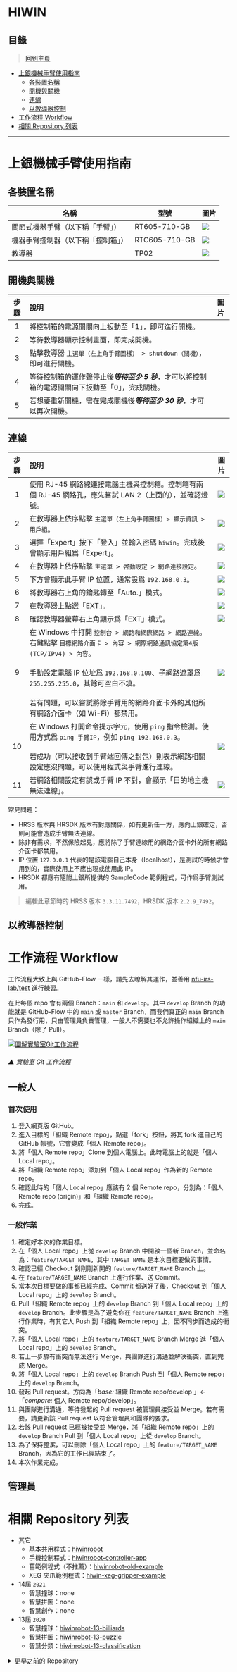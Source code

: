 # HIWIN
## 目錄
> [回到主頁](../README.md#目錄)

- [上銀機械手臂使用指南](#上銀機械手臂使用指南)
  - [各裝置名稱](#各裝置名稱)
  - [開機與關機](#開機與關機)
  - [連線](#連線)
  - [以教導器控制](#以教導器控制)
- [工作流程 Workflow](#工作流程-workflow)
- [相關 Repository 列表](#相關-Repository-列表)

---

# 上銀機械手臂使用指南
## 各裝置名稱
|名稱|型號|圖片|
|-|-|-|
|關節式機器手臂（以下稱「手臂」）|RT605-710-GB|![](https://1.bp.blogspot.com/-1vYJ_BSNFzQ/YEIEqnIb9aI/AAAAAAAAAGA/-NLk58wh78cxh2eY7B2UNUohCVvJ6sTcACPcBGAsYHg/s150/rt605_710_gb_b.jpg)|
|機器手臂控制器（以下稱「控制箱」）|RTC605-710-GB|![](https://1.bp.blogspot.com/-HIKC_lc6gnI/YEIEqmm7bDI/AAAAAAAAAGA/PapbPf9fExUv0VzsgyaqdmYYGZbJH_1-wCPcBGAsYHg/s150/RCT605-710-GB.jpg)|
|教導器|TP02|![](https://1.bp.blogspot.com/-z7rLn2X9myo/YEIEqiwpunI/AAAAAAAAAGA/9u8uI128UqY6lS7uWiopcmPQdKu9NojkgCPcBGAsYHg/s150/HIWIN-TP02.png)|

## 開機與關機
|步驟|說明|圖片|
|:-:|:-|:-:|
|1|將控制箱的電源開關向上扳動至「1」，即可進行開機。||
|2|等待教導器顯示控制畫面，即完成開機。||
|3|點擊教導器 `主選單（左上角手臂圖樣） > shutdown（關機）`，即可進行關機。||
|4|等待控制箱的運作聲停止後***等待至少 5 秒***，才可以將控制箱的電源開關向下扳動至「0」，完成關機。||
|5|若想要重新開機，需在完成關機後***等待至少 30 秒***，才可以再次開機。||

## 連線
|步驟|說明|圖片|
|:-:|:-|:-:|
|1|使用 RJ-45 網路線連接電腦主機與控制箱。控制箱有兩個 RJ-45 網路孔，應先嘗試 LAN 2（上面的），並確認燈號。|![](https://1.bp.blogspot.com/-elOivsHWe7U/YEIEqj3pG5I/AAAAAAAAAGA/XYY_fmE9pxceQQGnPPXTdHQSAKTGh4EQwCPcBGAsYHg/s300/%25E6%258E%25A7%25E5%2588%25B6%25E7%25AE%25B1-RJ45%25E7%25B6%25B2%25E8%25B7%25AF%25E5%25AD%2594_result.jpg)|
|2|在教導器上依序點擊 `主選單（左上角手臂圖樣）> 顯示資訊 > 用戶組`。|![](https://1.bp.blogspot.com/-gsKab2T_R_0/YEIEqmRnNJI/AAAAAAAAAGA/1VewMuujYLkJUrjUdyBD3oPSCK78h2ZXwCPcBGAsYHg/s799/HRSS-%25E5%2588%2587%25E6%258F%259B%25E7%2594%25A8%25E6%2588%25B61_result.jpg)|
|3|選擇「Expert」按下「登入」並輸入密碼 `hiwin`。完成後會顯示用戶組爲「Expert」。|![](https://1.bp.blogspot.com/-zY3syaWgO4c/YEIEqrn8mvI/AAAAAAAAAGA/iHqbfsOJXSEe_NtiE96ECHaO91BKg4S6wCPcBGAsYHg/s800/HRSS-%25E5%2588%2587%25E6%258F%259B%25E7%2594%25A8%25E6%2588%25B62_result.jpg)|
|4|在教導器上依序點擊 `主選單 > 啓動設定 > 網路連接設定`。|![](https://1.bp.blogspot.com/-YBuEk6RLods/YEIEqmJC1vI/AAAAAAAAAGA/Zk-0wLnfp98keZJLGmvICVXUOGl2MLR7wCPcBGAsYHg/s799/HRSS-%25E7%25B6%25B2%25E8%25B7%25AF%25E9%2580%25A3%25E6%258E%25A5%25E8%25A8%25AD%25E5%25AE%259A1_result.jpg)|
|5|下方會顯示此手臂 IP 位置，通常設爲 `192.168.0.3`。|![](https://1.bp.blogspot.com/-3BiMKlNZjEY/YEIEqtC7fVI/AAAAAAAAAGA/nuCvz2ESQBk0PjcVpKtWBb9roK2ZpbW0ACPcBGAsYHg/s800/HRSS-%25E7%25B6%25B2%25E8%25B7%25AF%25E9%2580%25A3%25E6%258E%25A5%25E8%25A8%25AD%25E5%25AE%259A2_result.jpg)|
|6|將教導器右上角的鑰匙轉至「Auto.」模式。|![](https://1.bp.blogspot.com/-bH0bdIBfxRs/YEIEqgmJB2I/AAAAAAAAAGA/iLpl7L6T55kyhcH6PTuuRJR-cmfpzG9mgCPcBGAsYHg/s800/HRSS-Auto%25E6%25A8%25A1%25E5%25BC%258F_result.jpg)|
|7|在教導器上點選「EXT」。|![](https://1.bp.blogspot.com/-vBwwi7KOB4A/YEIEqpUtigI/AAAAAAAAAGA/Ik0yLbkIyig0hu907Qaxbs3RF8u8ex87gCPcBGAsYHg/s180/HRSS-%25E9%2581%25B8%25E6%2593%2587EXT.JPG)|
|8|確認教導器螢幕右上角顯示爲「EXT」模式。|![](https://1.bp.blogspot.com/-k6krFqtpVxg/YEIEqtaV-qI/AAAAAAAAAGA/C55h8eWygh48eDco6HQx0_G6wrStI887gCPcBGAsYHg/s800/HRSS-%25E7%25A2%25BA%25E8%25AA%258D%25E7%2588%25B2EXT_result.jpg)|
|9|在 Windows 中打開 `控制台 > 網路和網際網路 > 網路連線`。右鍵點擊 `目標網路介面卡 > 內容 > 網際網路通訊協定第4版(TCP/IPv4) > 內容`。<br/><br/>手動設定電腦 IP 位址爲 `192.168.0.100`、子網路遮罩爲 `255.255.255.0`，其餘可空白不填。<br/><br/>若有問題，可以嘗試將除手臂用的網路介面卡外的其他所有網路介面卡（如 Wi-Fi）都禁用。|![](https://1.bp.blogspot.com/--S6kK2kQPOc/YEIEqgy3kCI/AAAAAAAAAGA/Aw-Jaeq9I6wA8qOs3_1aUijDZ2JrdzKowCPcBGAsYHg/s826/Win-%25E7%25B6%25B2%25E8%25B7%25AF%25E5%258D%25A1%25E8%25A8%25AD%25E5%25AE%259A_result.jpg)|
|10|在 Windows 打開命令提示字元，使用 `ping` 指令檢測。使用方式爲 `ping 手臂IP`，例如 `ping 192.168.0.3`。<br/><br/>若成功（可以接收到手臂端回傳之封包）則表示網路相關設定應沒問題，可以使用程式與手臂進行連線。|![](https://1.bp.blogspot.com/-I6ogoTnAIDE/YEIEqqFA5_I/AAAAAAAAAGA/eJVm5y73h-Y_r8IBPpYNXKAq5uVHbb7XwCPcBGAsYHg/s677/CMD-ping_s.JPG)|
|11|若網路相關設定有誤或手臂 IP 不對，會顯示「目的地主機無法連線」。|![](https://1.bp.blogspot.com/-4I4G3bfN4aA/YEIEqmxIlnI/AAAAAAAAAGA/Uu54psC0xKI_DpxE7AoIBy6nmnzfmhHTwCPcBGAsYHg/s677/CMD-ping_f.JPG)|

常見問題：
- HRSS 版本與 HRSDK 版本有對應關係，如有更新任一方，應向上銀確定，否則可能會造成手臂無法連線。
- 除非有需求，不然保險起見，應將除了手臂連線用的網路介面卡外的所有網路介面卡都禁用。
- IP 位置 `127.0.0.1` 代表的是該電腦自己本身（localhost），是測試的時候才會用到的，實際使用上不應出現或使用此 IP。
- HRSDK 都應有隨附上銀所提供的 SampleCode 範例程式，可作爲手臂測試用。

> 編輯此章節時的 HRSS 版本 `3.3.11.7492`，HRSDK 版本 `2.2.9_7492`。

## 以教導器控制

# 工作流程 Workflow
工作流程大致上與 GitHub-Flow 一樣，請先去瞭解其運作，並善用 [nfu-irs-lab/test](https://github.com/nfu-irs-lab/test) 進行練習。

在此每個 repo 會有兩個 Branch：`main` 和 `develop`。其中 `develop` Branch 的功能就是 GitHub-Flow 中的 `main` 或 `master` Branch，而我們真正的 `main` Branch 只作為發行用，只由管理員負責管理，一般人不需要也不允許操作組織上的 `main` Branch（除了 Pull）。


[![圖解實驗室Git工作流程](../figs/實驗室Git工作流程_1.svg)](../figs/實驗室Git工作流程_1.svg)
###### ▲ 實驗室 Git 工作流程

## 一般人
### 首次使用
1. 登入網頁版 GitHub。
2. 進入目標的「組織 Remote repo」，點選「fork」按鈕，將其 fork 進自己的 GitHub 帳號，它會變成「個人 Remote repo」。
3. 將「個人 Remote repo」Clone 到個人電腦上。此時電腦上的就是「個人 Local repo」。
4. 將「組織 Remote repo」添加到「個人 Local repo」作為新的 Remote repo。
5. 確認此時的「個人 Local repo」應該有 2 個 Remote repo，分別為：「個人 Remote repo (origin)」和「組織 Remote repo」。
6. 完成。

### 一般作業
1. 確定好本次的作業目標。
2. 在「個人 Local repo」上從 `develop` Branch 中開啟一個新 Branch，並命名為：`feature/TARGET_NAME`，其中 `TARGET_NAME` 是本次目標要做的事情。
3. 確認已經 Checkout 到剛剛新開的 `feature/TARGET_NAME` Branch 上。
4. 在 `feature/TARGET_NAME` Branch 上進行作業、送 Commit。
5. 當本次目標要做的事都已經完成、Commit 都送好了後，Checkout 到「個人 Local repo」上的 `develop` Branch。
6. Pull「組織 Remote repo」上的 `develop` Branch 到「個人 Local repo」上的 `develop` Branch。此步驟是為了避免你在 `feature/TARGET_NAME` Branch 上進行作業時，有其它人 Push 到「組織 Remote repo」上，因不同步而造成的衝突。
7. 將「個人 Local repo」上的 `feature/TARGET_NAME` Branch Merge 進「個人 Local repo」上的 `develop` Branch。
8. 若上一步驟有衝突而無法進行 Merge，與團隊進行溝通並解決衝突，直到完成 Merge。
9. 將「個人 Local repo」上的 `develop` Branch Push 到「個人 Remote repo」上的 `develop` Branch。
10. 發起 Pull request。方向為「*base:* 組織 Remote repo/develop 」←「*compare:* 個人 Remote repo/develop」。
11. 與團隊進行溝通，等待發起的 Pull request 被管理員接受並 Merge。若有需要，請更新該 Pull request 以符合管理員和團隊的要求。
12. 若該 Pull request 已經被接受並 Merge，將「組織 Remote repo」上的 `develop` Branch Pull 到「個人 Local repo」上從 `develop` Branch。
13. 為了保持整潔，可以刪除「個人 Local repo」上的 `feature/TARGET_NAME` Branch，因為它的工作已經結束了。
14. 本次作業完成。

## 管理員

# 相關 Repository 列表
- 其它
  - 基本共用程式：[hiwinrobot](https://github.com/nfu-irs-lab/hiwinrobot)
  - 手機控制程式：[hiwinrobot-controller-app](https://github.com/nfu-irs-lab/hiwinrobot-controller-app)
  - 舊範例程式（不推薦）：[hiwinrobot-old-example](https://github.com/nfu-irs-lab/hiwinrobot-old-example/tree/master)
  - XEG 夾爪範例程式：[hiwin-xeg-gripper-example](https://github.com/nfu-irs-lab/hiwin-xeg-gripper-example)
- 14屆 `2021`
  - 智慧撞球：none
  - 智慧拼圖：none
  - 智慧創作：none
- 13屆 `2020`
  - 智慧撞球：[hiwinrobot-13-billiards](https://github.com/nfu-irs-lab/hiwinrobot-13-billiards)
  - 智慧拼圖：[hiwinrobot-13-puzzle](https://github.com/nfu-irs-lab/hiwinrobot-13-puzzle)
  - 智慧分類：[hiwinrobot-13-classification](https://github.com/nfu-irs-lab/hiwinrobot-13-classification)

<details>
  <summary>更早之前的 Repository</summary>

- 12屆 `2019`
  - 智慧撞球：[hiwinrobot-12-billiards](https://github.com/nfu-irs-lab/hiwinrobot-12-billiards)
  - 智慧搖飲：[hiwinrobot-12-shake-drink](https://github.com/nfu-irs-lab/hiwinrobot-12-shake-drink)
  - 智慧分類：[hiwinrobot-12-classification](https://github.com/nfu-irs-lab/hiwinrobot-12-classification)
- 11屆 `2018`
  - 智慧堆疊：[hiwinrobot-11-stacked](https://github.com/nfu-irs-lab/hiwinrobot-11-stacked)
  - 智慧分類：[hiwinrobot-11-classification](https://github.com/nfu-irs-lab/hiwinrobot-11-classification)
  - 機械揮毫：[hiwinrobot-11-brush](https://github.com/nfu-irs-lab/hiwinrobot-11-brush)
  - 智慧澆注：[hiwinrobot-11-pouring](https://github.com/nfu-irs-lab/hiwinrobot-11-pouring)
- 10屆 `2017`
  - 智慧堆疊：[hiwinrobot-10-stacked](https://github.com/nfu-irs-lab/hiwinrobot-10-stacked)
  - 機械揮毫：[hiwinrobot-10-brush](https://github.com/nfu-irs-lab/hiwinrobot-10-brush)
  - 眼明手快：[hiwinrobot-10-sharp-eyes](https://github.com/nfu-irs-lab/hiwinrobot-10-sharp-eyes)
  - 智慧裝配：[hiwinrobot-10-assembly](https://github.com/nfu-irs-lab/hiwinrobot-10-assembly)

</details>
